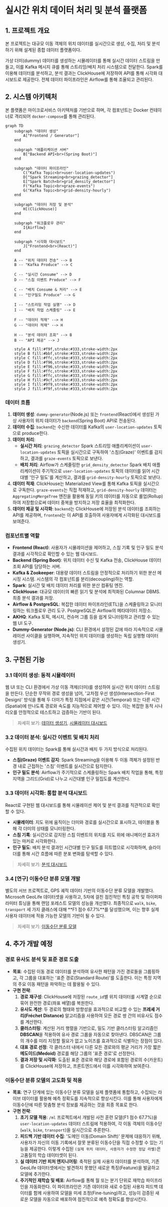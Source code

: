 # 실시간 위치 데이터 처리 및 분석 플랫폼

## 1. 프로젝트 개요

본 프로젝트는 대규모 이동 객체의 위치 데이터를 실시간으로 생성, 수집, 처리 및 분석하기 위해 설계된 종합 데이터 플랫폼이다.

가상 더미(dummy) 데이터를 생성하는 시뮬레이터를 통해 실시간 데이터 스트림을 만들고, 이를 Kafka 메시지 큐를 통해 스트리밍/배치 처리 시스템으로 전달한다. Spark를 이용해 데이터를 분석하고, 분석 결과는 ClickHouse에 저장하여 API를 통해 시각화 대시보드로 제공한다. 전체 데이터 파이프라인은 Airflow를 통해 조율되고 관리된다.

## 2. 시스템 아키텍처

본 플랫폼은 마이크로서비스 아키텍처를 기반으로 하며, 각 컴포넌트는 Docker 컨테이너로 격리되어 `docker-compose`를 통해 관리된다.

```mermaid
graph TD
    subgraph "데이터 생성"
        A["Frontend / Generator"]
    end

    subgraph "애플리케이션 서버"
        B["Backend API<br>(Spring Boot)"]
    end

    subgraph "데이터 파이프라인"
        C("Kafka Topic<br>user-location-updates")
        D["Spark Streaming<br>grazing_detector"]
        E["Spark Batch<br>grid_density_detector"]
        F("Kafka Topic<br>graze-events")
        G("Kafka Topic<br>grid-density-hourly")
    end

    subgraph "데이터 저장 및 분석"
        H[(ClickHouse)]
    end

    subgraph "워크플로우 관리"
        I{Airflow}
    end

    subgraph "시각화 대시보드"
        J["Frontend<br>(React)"]
    end

    A -- "위치 데이터 전송" --> B
    B -- "Kafka Produce" --> C
    
    C -- "실시간 Consume" --> D
    D -- "스침 이벤트 Produce" --> F

    C -- "배치 Consume & 처리" --> E
    E -- "인구밀도 Produce" --> G
    
    I -- "스트리밍 작업 실행" --> D
    I -- "배치 작업 스케줄링" --> E

    F -- "데이터 적재" --> H
    G -- "데이터 적재" --> H
    
    H -- "분석 데이터 조회" --> B
    B -- "API 제공" --> J

    style A fill:#f9f,stroke:#333,stroke-width:2px
    style B fill:#bbf,stroke:#333,stroke-width:2px
    style C fill:#ffc,stroke:#333,stroke-width:2px
    style D fill:#f96,stroke:#333,stroke-width:2px
    style E fill:#f96,stroke:#333,stroke-width:2px
    style F fill:#ffc,stroke:#333,stroke-width:2px
    style G fill:#ffc,stroke:#333,stroke-width:2px
    style H fill:#9cf,stroke:#333,stroke-width:2px
    style I fill:#9f9,stroke:#333,stroke-width:2px
    style J fill:#f9f,stroke:#333,stroke-width:2px
```

### 데이터 흐름

1.  **데이터 생성**: `dummy-generator`(Node.js) 또는 `frontend`(React)에서 생성된 가상 사용자의 위치 데이터가 `backend`(Spring Boot) API로 전송된다.
2.  **데이터 수집**: `backend`는 수신한 데이터를 Kafka의 `user-location-updates` 토픽으로 produce한다.
3.  **데이터 처리**:
    -   **실시간 처리**: `grazing_detector` Spark 스트리밍 애플리케이션이 `user-location-updates` 토픽을 실시간으로 구독하여 '스침(Graze)' 이벤트를 감지하고, 결과를 `graze-events` 토픽으로 보낸다.
    -   **배치 처리**: Airflow가 스케줄링한 `grid_density_detector` Spark 배치 애플리케이션이 주기적으로 `user-location-updates` 토픽의 데이터를 읽어 시간대별 '인구 밀도'를 계산하고, 결과를 `grid-density-hourly` 토픽으로 보낸다.
4.  **데이터 적재**: ClickHouse는 Materialized View를 통해 Kafka 토픽을 실시간으로 구독한다. `graze-events`는 직접 적재하고, `grid-density-hourly` 데이터는 `AggregatingMergeTree` 엔진을 활용해 동일 키의 데이터를 자동으로 롤업(Rollup)하여 저장함으로써 데이터 중복을 방지하고 저장 효율을 최적화한다.
5.  **데이터 제공 및 시각화**: `backend`는 ClickHouse에 저장된 분석 데이터를 조회하는 API를 제공하며, `frontend`는 이 API를 호출하여 사용자에게 시각화된 대시보드를 보여준다.

### 컴포넌트별 역할

-   **Frontend (React)**: 사용자가 시뮬레이션을 제어하고, 스침 기록 및 인구 밀도 분석 결과를 시각적으로 확인할 수 있는 웹 대시보드.
-   **Backend (Spring Boot)**: 위치 데이터 수신 및 Kafka 전송, ClickHouse 데이터 조회 API를 담당하는 서버.
-   **Kafka & Zookeeper**: 대용량 데이터 스트림을 안정적으로 처리하기 위한 분산 메시징 시스템. 시스템의 각 컴포넌트를 분리(decoupling)하는 역할.
-   **Spark**: 실시간 및 배치 데이터 처리를 위한 분산 컴퓨팅 엔진.
-   **ClickHouse**: 대규모 데이터의 빠른 읽기 및 분석에 최적화된 Columnar DBMS. 최종 분석 결과를 저장.
-   **Airflow & PostgreSQL**: 복잡한 데이터 파이프라인(ETL)을 스케줄링하고 모니터링하는 워크플로우 관리 도구. PostgreSQL은 Airflow의 메타데이터 저장소.
-   **AKHQ**: Kafka 토픽, 메시지, 컨슈머 그룹 등을 쉽게 모니터링하고 관리할 수 있는 웹 UI 도구.
-   **Dummy-Generator (Node.js)**: CLI 환경에서 설정된 값에 따라 지속적으로 시뮬레이션 사이클을 실행하며, 지속적인 위치 데이터를 생성하는 독립 실행형 데이터 생성기.

## 3. 구현된 기능

### 3.1 데이터 생성: 동적 시뮬레이터

웹 UI 또는 CLI 환경에서 가상 이동 객체(더미)를 생성하여 실시간 위치 데이터 스트림을 만든다. 단순한 무작위 경로 생성을 넘어, '교차점 우선 생성(Intersection-First Design)' 방식을 통해 두 더미가 특정 지점에서 같은 시간(Temporal) 또는 다른 시간(Spatial)에 만나도록 경로와 속도를 지능적으로 제어할 수 있다. 이는 복잡한 동적 시나리오를 안정적으로 테스트하고 검증하는 기반이 된다.

> 자세히 보기: [데이터 생성기](./dummy-generator), [시뮬레이터 대시보드](./frontend)
> 

### 3.2 데이터 분석: 실시간 이벤트 및 배치 처리

수집된 위치 데이터는 Spark를 통해 실시간과 배치 두 가지 방식으로 처리된다.

- **스침(Graze) 이벤트 감지**: Spark Streaming을 이용해 두 이동 객체가 설정된 반경 내로 근접하는 '스침' 이벤트를 실시간으로 탐지한다.
- **인구 밀도 분석**: Airflow가 주기적으로 스케줄링하는 Spark 배치 작업을 통해, 특정 지역을 그리드(Grid)로 나누고 시간대별 인구 밀집도를 계산한다.

### 3.3 데이터 시각화: 통합 분석 대시보드

React로 구현된 웹 대시보드를 통해 시뮬레이션 제어 및 분석 결과를 직관적으로 확인할 수 있다.

- **시뮬레이터**: 지도 위에 움직이는 더미와 경로를 실시간으로 표시하고, 테이블을 통해 각 더미의 상태를 모니터링한다.
- **스침 기록**: 실시간으로 감지된 스침 이벤트의 위치를 지도 위에 애니메이션 효과가 있는 마커로 시각화한다.
- **인구 밀도**: 배치 분석 결과인 시간대별 인구 밀도를 히트맵으로 시각화하며, 슬라이더를 통해 시간 흐름에 따른 분포 변화를 탐색할 수 있다.

> 자세히 보기: [분석 대시보드](./frontend)
> 

### 3.4 [연구] 이동수단 분류 모델 개발

별도의 서브 프로젝트로, GPS 궤적 데이터 기반의 이동수단 분류 모델을 개발했다. Microsoft GeoLife 데이터셋을 사용하고, 5차에 걸친 점진적인 특징 공학 및 하이퍼파라미터 튜닝을 통해 랜덤 포레스트 모델의 성능을 개선했다. 최종적으로 `walk`, `bike`, `transport` 세 가지 클래스에 대해 **F1 점수 67.7%**를 달성했으며, 이는 향후 실제 사용자 데이터에 적용 가능한 모델의 기반이 될 수 있다.

> 자세히 보기: [이동수단 분류 모델](./ml)
>

## 4. 추가 개발 예정

### 경로 유사도 분석 및 표준 경로 도출

-   **목표**: 수집된 이동 경로 데이터를 분석하여 유사한 패턴을 가진 경로들을 그룹핑하고, 각 그룹을 대표하는 '표준 경로(Standard Route)'를 도출한다. 이는 특정 지역의 주요 이동 패턴을 파악하는 데 활용될 수 있다.
-   **구현 전략**:
    1.  **경로 재구성**: ClickHouse에 저장된 `route_id`별 위치 데이터를 시계열 순으로 묶어 완전한 경로(좌표 배열)를 복원한다.
    2.  **유사도 계산**: 두 경로의 형태와 방향성을 효과적으로 비교할 수 있는 **프레셰 거리(Fréchet Distance)** 알고리즘을 사용하여 모든 경로 쌍 간의 비유사도 점수를 계산한다.
    3.  **클러스터링**: 계산된 거리 행렬을 기반으로, 밀도 기반 클러스터링 알고리즘인 **DBSCAN**을 적용하여 유사 경로 그룹을 자동으로 찾아낸다. DBSCAN은 그룹의 개수를 미리 지정할 필요가 없고 노이즈를 효과적으로 식별하는 장점이 있다.
    4.  **대표 경로 선정**: 각 클러스터 내에서 다른 모든 경로와의 평균 거리가 가장 짧은 **메도이드(Medoid)** 경로를 해당 그룹의 '표준 경로'로 선정한다.
    5.  **결과 저장 및 시각화**: 도출된 표준 경로와 해당 경로에 포함된 경로의 수(카운트)를 ClickHouse에 저장하고, 프론트엔드에서 이를 시각화하여 보여준다.
 
### 이동수단 분류 모델의 고도화 및 적용

- **목표**: 연구 단계에 있는 이동수단 분류 모델을 실제 플랫폼에 통합하고, 수집되는 라이브 데이터를 활용해 예측 정확도를 지속적으로 향상시킨다. 이를 통해 사용자에게 이동수단에 따른 맞춤형 분석 정보를 제공하는 것을 최종 목표로 한다.
- **구현 전략**:
    1. **초기 모델 적용**: `/ml` 프로젝트에서 개발된 사전 훈련 모델(F1 점수 67.7%)을 `user-location-updates` 데이터 스트림에 적용하여, 각 이동 객체의 이동수단(`walk`, `bike`, `transport`)을 실시간으로 추론한다.
    2. **피드백 기반 데이터 수집**: '도메인 이동(Domain Shift)' 문제에 대응하기 위해, 사용자가 자신의 이동 기록에서 잘못 분류된 이동수단을 직접 수정할 수 있는 기능을 제공한다. 이렇게 수집된 `(실제 위치 데이터, 사용자가 수정한 정답 라벨)`은 고품질의 학습 데이터셋이 된다.
    3. **실 데이터 기반 피처 엔지니어링**: 축적된 실제 사용자 데이터를 분석하여, 기존 GeoLife 데이터셋에서는 발견하지 못했던 새로운 특징(Feature)을 발굴하고 모델에 추가한다.
    4. **주기적인 재학습 및 배포**: Airflow를 통해 월 또는 분기 단위로 재학습 파이프라인을 자동화한다. 이 파이프라인은 기존 데이터와 새로 수집된 사용자 피드백 데이터를 함께 사용하여 모델을 미세 조정(Fine-tuning)하고, 성능이 검증된 새로운 모델을 자동으로 배포하여 점진적으로 예측 정확도를 향상시킨다.
